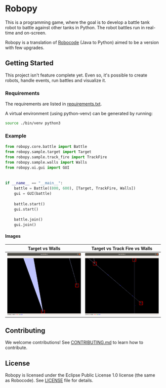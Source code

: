 # Robopy

This is a programming game, where the goal is to develop a battle tank robot to battle against other tanks in Python. The robot battles run in real-time and on-screen.

Robopy is a translation of [Robocode](https://robocode.sourceforge.io) (Java to Python) aimed to be a version with few upgrades.

## Getting Started

This project isn't feature complete yet. Even so, it's possible to create robots, handle events, run battles and visualize it.

### Requirements

The requirements are listed in [requirements.txt](requirements.txt).

A virtual environment (using python-venv) can be generated by running:

```bash
source ./bin/venv python3
```

### Example

```python
from robopy.core.battle import Battle
from robopy.sample.target import Target
from robopy.sample.track_fire import TrackFire
from robopy.sample.walls import Walls
from robopy.ui.gui import GUI


if __name__ == "__main__":
    battle = Battle((800, 600), [Target, TrackFire, Walls])
    gui = GUI(battle)

    battle.start()
    gui.start()

    battle.join()
    gui.join()

```

#### Images

Target vs Walls | Target vs Track Fire vs Walls
:--------------:|:----------------------------:
![Target vs Walls](screenshots/screenshot-target-walls.png) | ![Target vs Track Fire vs Walls](screenshots/screenshot-target-track_fire-walls.png)

## Contributing

We welcome contributions! See [CONTRIBUTING.md](CONTRIBUTING.md) to learn how to contribute.

## License

Robopy is licensed under the Eclipse Public License 1.0 license (the same as Robocode). See [LICENSE](LICENSE) file for details.
